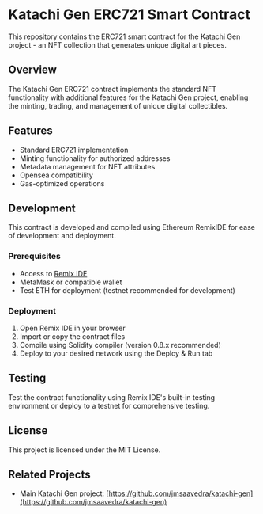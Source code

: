 # Katachi Gen ERC721 Smart Contract

This repository contains the ERC721 smart contract for the Katachi Gen project - an NFT collection that generates unique digital art pieces.

## Overview

The Katachi Gen ERC721 contract implements the standard NFT functionality with additional features for the Katachi Gen project, enabling the minting, trading, and management of unique digital collectibles.

## Features

- Standard ERC721 implementation
- Minting functionality for authorized addresses
- Metadata management for NFT attributes
- Opensea compatibility
- Gas-optimized operations

## Development

This contract is developed and compiled using Ethereum RemixIDE for ease of development and deployment.

### Prerequisites

- Access to [Remix IDE](https://remix.ethereum.org/)
- MetaMask or compatible wallet
- Test ETH for deployment (testnet recommended for development)

### Deployment

1. Open Remix IDE in your browser
2. Import or copy the contract files
3. Compile using Solidity compiler (version 0.8.x recommended)
4. Deploy to your desired network using the Deploy & Run tab

## Testing

Test the contract functionality using Remix IDE's built-in testing environment or deploy to a testnet for comprehensive testing.

## License

This project is licensed under the MIT License.

## Related Projects

- Main Katachi Gen project: [https://github.com/jmsaavedra/katachi-gen](https://github.com/jmsaavedra/katachi-gen)
